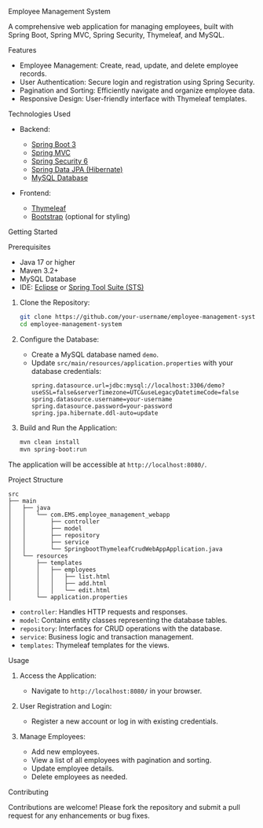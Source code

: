 Employee Management System

A comprehensive web application for managing employees, built with Spring Boot, Spring MVC, Spring Security, Thymeleaf, and MySQL.

 Features

- Employee Management: Create, read, update, and delete employee records.
- User Authentication: Secure login and registration using Spring Security.
- Pagination and Sorting: Efficiently navigate and organize employee data.
- Responsive Design: User-friendly interface with Thymeleaf templates.

 Technologies Used

- Backend:
  - [Spring Boot 3](https://spring.io/projects/spring-boot)
  - [Spring MVC](https://docs.spring.io/spring-framework/docs/current/reference/html/web.html)
  - [Spring Security 6](https://spring.io/projects/spring-security)
  - [Spring Data JPA (Hibernate)](https://spring.io/projects/spring-data-jpa)
  - [MySQL Database](https://www.mysql.com/)

- Frontend:
  - [Thymeleaf](https://www.thymeleaf.org/)
  - [Bootstrap](https://getbootstrap.com/) (optional for styling)

 Getting Started

 Prerequisites

- Java 17 or higher
- Maven 3.2+
- MySQL Database
- IDE: [Eclipse](https://www.eclipse.org/downloads/) or [Spring Tool Suite (STS)](https://spring.io/tools)

  
1. Clone the Repository:
   ```bash
   git clone https://github.com/your-username/employee-management-system.git
   cd employee-management-system
   ```
2. Configure the Database:
   - Create a MySQL database named `demo`.
   - Update `src/main/resources/application.properties` with your database credentials:
     ```properties
     spring.datasource.url=jdbc:mysql://localhost:3306/demo?useSSL=false&serverTimezone=UTC&useLegacyDatetimeCode=false
     spring.datasource.username=your-username
     spring.datasource.password=your-password
     spring.jpa.hibernate.ddl-auto=update
     ```

3. Build and Run the Application:
   ```bash
   mvn clean install
   mvn spring-boot:run
   ```
The application will be accessible at `http://localhost:8080/`.

   
Project Structure
```
src
├── main
│   ├── java
│   │   └── com.EMS.employee_management_webapp
│   │       ├── controller
│   │       ├── model
│   │       ├── repository
│   │       ├── service
│   │       └── SpringbootThymeleafCrudWebAppApplication.java
│   └── resources
│       ├── templates
│       │   ├── employees
│       │   │   ├── list.html
│       │   │   ├── add.html
│       │   │   └── edit.html
│       └── application.properties

```

- `controller`: Handles HTTP requests and responses.
- `model`: Contains entity classes representing the database tables.
- `repository`: Interfaces for CRUD operations with the database.
- `service`: Business logic and transaction management.
- `templates`: Thymeleaf templates for the views.

 Usage

1. Access the Application:
   - Navigate to `http://localhost:8080/` in your browser.

2. User Registration and Login:
   - Register a new account or log in with existing credentials.

3. Manage Employees:
   - Add new employees.
   - View a list of all employees with pagination and sorting.
   - Update employee details.
   - Delete employees as needed.

 Contributing

Contributions are welcome! Please fork the repository and submit a pull request for any enhancements or bug fixes.
